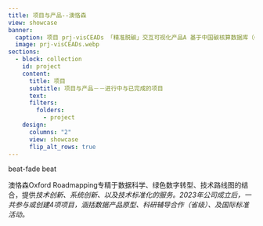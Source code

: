 ```yaml
---
title: 项目与产品--澳恪森
view: showcase
banner:
  caption: 项目 prj-visCEADs 「精准脱碳」交互可视化产品A 基于中国碳核算数据库（CEADs）
  image: prj-visCEADs.webp
sections:
  - block: collection
    id: project
    content:
      title: 项目
      subtitle: 项目与产品－－进行中与已完成的项目
      text: 
      filters:
        folders:
          - project
    design:
      columns: "2"
      view: showcase
      flip_alt_rows: true
---
```

<style>
#top > div.page-body > div:nth-child(3) > div:nth-child(2) {
    display: block;
    background-size: 100% 100%;
    background-image: url(https://oxon8.netlify.app/media/prj-visCEADs.webp);
}

#top > div.page-body > div:nth-child(3) > div:nth-child(2) > div > div:nth-child(1){
   background-color: rgba(255, 255, 224, 0.85);
}

.section-subheading {
   background-color: rgba(255, 255, 224, 0.98);
   font-size: 1.5rem !important;
}
</style>beat-fade beat

澳恪森Oxford Roadmapping专精于<i class="ai ai-pubpeer ai-2x fa-shake"></i>数据科学、<i class="ai ai-recycle ai-2x fa-spin"></i>绿色数字转型、<i class="ai ai-ieee ai-2x fa-flip"></i>技术路线图的结合，提供<i class="fa fa-cog ai-2x fa-spin">技术创新、<i class="fa fa-lightbulb-o ai-2x fa-beat-fade">系统创新、以及技术标准化的服务。2023年公司成立后，一共参与或创建4项项目，涵括数据产品原型、科研辅导合作（省级）、及国际标准活动。 


